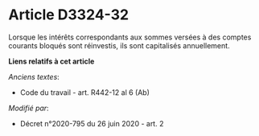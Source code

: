 # Article D3324-32

Lorsque les intérêts correspondants aux sommes                versées à des comptes courants bloqués sont réinvestis, ils
sont capitalisés annuellement.

**Liens relatifs à cet article**

_Anciens textes_:

  - Code du travail - art. R442-12 al 6 (Ab)

_Modifié par_:

  - Décret n°2020-795 du 26 juin 2020 - art. 2
